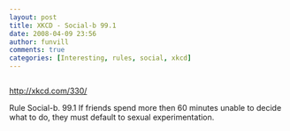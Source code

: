 ```yaml
---
layout: post
title: XKCD - Social-b 99.1
date: 2008-04-09 23:56
author: funvill
comments: true
categories: [Interesting, rules, social, xkcd]
---
```

<a href="http://xkcd.com/330/"><img class="alignnone size-full wp-image-424" title="indecision" src="http://www.abluestar.com/blog/wp-content/uploads/2008/04/indecision.png" alt="" /></a>

<a href="http://xkcd.com/330/">http://xkcd.com/330/</a>

Rule Social-b. 99.1
If friends spend more then 60 minutes unable to decide what to do, they must default to sexual experimentation.
